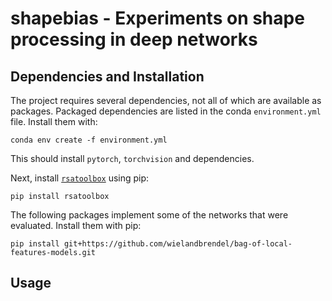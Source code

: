 # shapebias - Experiments on shape processing in deep networks


## Dependencies and Installation

The project requires several dependencies, not all of which are available as packages.
Packaged dependencies are listed in the conda `environment.yml` file. Install them with:

```
conda env create -f environment.yml
```

This should install `pytorch`, `torchvision` and dependencies.

Next, install [`rsatoolbox`](https://rsatoolbox.readthedocs.io/en/latest/index.html) using pip:

```
pip install rsatoolbox
```

The following packages implement some of the networks that were evaluated. Install them with pip:

```
pip install git+https://github.com/wielandbrendel/bag-of-local-features-models.git
```

## Usage

